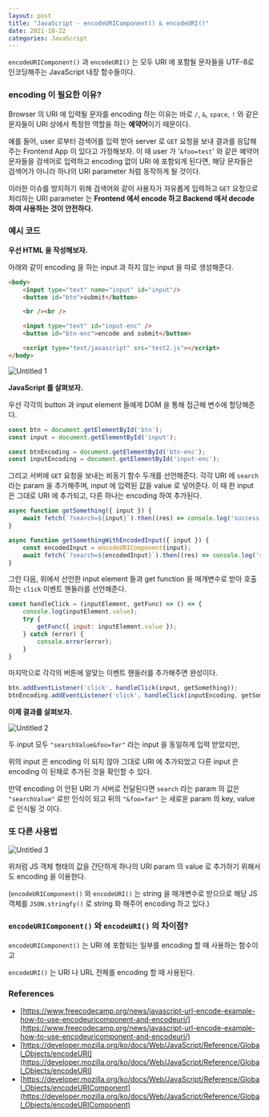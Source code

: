 ```yaml
---
layout: post
title: "JavaScript - encodeURIComponent() & encodeURI()"
date: 2021-10-22
categories: JavaScript
---
```


`encodeURIComponent()` 과 `encodeURI()` 는 모두 URI 에 포함될 문자들을 UTF-8로 인코딩해주는 JavaScript 내장 함수들이다.

### encoding 이 필요한 이유?

Browser 의 URI 에 입력될 문자를 encoding 하는 이유는 바로 `/`, `&`, `space`, `!` 와 같은 문자들이 URI 상에서 특정한 역할을 하는 **예약어**이기 때문이다.

예를 들어, user 로부터 검색어를 입력 받아 server 로 `GET` 요청을 보내 결과를 응답해주는 Frontend App 이 있다고 가정해보자. 이 때 user 가 '`&foo=test`' 와 같은 예약어 문자들을 검색어로 입력하고 encoding 없이 URI 에 포함되게 된다면, 해당 문자들은 검색어가 아니라 하나의 URI parameter 처럼 동작하게 될 것이다.

이러한 이슈를 방지하기 위해 검색어와 같이 사용자가 자유롭게 입력하고 `GET` 요청으로 처리하는 URI parameter 는 **Frontend 에서 encode 하고 Backend 에서 decode 하여 사용하는 것이 안전하다.**

### 예시 코드

**우선 HTML 을 작성해보자.**

아래와 같이 encoding 을 하는 input 과 하지 않는 input 을 따로 생성해준다.

```html
<body>
    <input type="text" name="input" id="input"/>
    <button id="btn">submit</button>

    <br /><br />

    <input type="text" id="input-enc" />
    <button id="btn-enc">encode and submit</button>

    <script type="text/javascript" src="test2.js"></script>
</body>
```

![Untitled 1](https://user-images.githubusercontent.com/52827441/163089903-fdea6867-f996-4bd4-ab7e-b7cc038f47c3.png)

**JavaScript 를 살펴보자.**

우선 각각의 button 과 input element 들에게 DOM 을 통해 접근해 변수에 할당해준다.

```jsx
const btn = document.getElementById('btn');
const input = document.getElementById('input');

const btnEncoding = document.getElementById('btn-enc');
const inputEncoding = document.getElementById('input-enc');
```

그리고 서버에 `GET` 요청을 보내는 비동기 함수 두개를 선언해준다. 각각 URI 에 `search` 라는 param 을 추가해주며, input 에 입력된 값을 value 로 넣어준다. 이 때 한 input 은 그대로 URI 에 추가되고, 다른 하나는 encoding 하여 추가된다.

```jsx
async function getSomething({ input }) {
    await fetch(`?search=${input}`).then((res) => console.log('success', res));
}

async function getSomethingWithEncodedInput({ input }) {
    const encodedInput = encodeURIComponent(input);
    await fetch(`?search=${encodedInput}`).then((res) => console.log('success', res));
}
```

그런 다음, 위에서 선언한 input element 들과 get function 을 매개변수로 받아 호출하는  `click` 이벤트 핸들러를 선언해준다.

```jsx
const handleClick = (inputElement, getFunc) => () => {
    console.log(inputElement.value);
    try {
        getFunc({ input: inputElement.value });
    } catch (error) {
        console.error(error);
    }
}
```

마지막으로 각각의 버튼에 알맞는 이벤트 핸들러를 추가해주면 완성이다.

```jsx
btn.addEventListener('click', handleClick(input, getSomething));
btnEncoding.addEventListener('click', handleClick(inputEncoding, getSomethingWithEncodedInput));
```

**이제 결과를 살펴보자.**

![Untitled 2](https://user-images.githubusercontent.com/52827441/163089907-fd7952da-84e7-4339-a7cb-2c92a427e8a4.png)

두 input 모두 `"searchValue&foo=far"` 라는 input 을 동일하게 입력 받았지만,

위의 input 은 encoding 이 되지 않아 그대로 URI 에 추가되었고 다른 input 은 encoding 이 된채로 추가된 것을 확인할 수 있다.

만약 encoding 이 안된 URI 가 서버로 전달된다면 `search` 라는 param 의 값은 `"searchValue"` 로만 인식이 되고 뒤의 `"&foo=far"` 는 새로운 param 의 key, value 로 인식될 것 이다.

### 또 다른 사용법

![Untitled 3](https://user-images.githubusercontent.com/52827441/163089909-2d12b9fc-fd65-457f-9104-a9ed801207ec.png)

위처럼 JS 객체 형태의 값을 간단하게 하나의 URI param 의 value 로 추가하기 위해서도 encoding 을 이용한다.

(`encodeURIComponent()` 와 `encodeURI()` 는 string 을 매개변수로 받으므로 해당 JS 객체를 `JSON.stringfy()` 로 string 화 해주어 encoding 하고 있다.)

### `encodeURIComponent()` 와 `encodeURI()` 의 차이점?

`encodeURIComponent()` 는 URI 에 포함되는 일부를 encoding 할 때 사용하는 함수이고

`encodeURI()` 는 URI 나 URL 전체를 encoding 할 때 사용된다.

### References

- [https://www.freecodecamp.org/news/javascript-url-encode-example-how-to-use-encodeuricomponent-and-encodeuri/](https://www.freecodecamp.org/news/javascript-url-encode-example-how-to-use-encodeuricomponent-and-encodeuri/)
- [https://developer.mozilla.org/ko/docs/Web/JavaScript/Reference/Global_Objects/encodeURI](https://developer.mozilla.org/ko/docs/Web/JavaScript/Reference/Global_Objects/encodeURI)
- [https://developer.mozilla.org/ko/docs/Web/JavaScript/Reference/Global_Objects/encodeURIComponent](https://developer.mozilla.org/ko/docs/Web/JavaScript/Reference/Global_Objects/encodeURIComponent)
